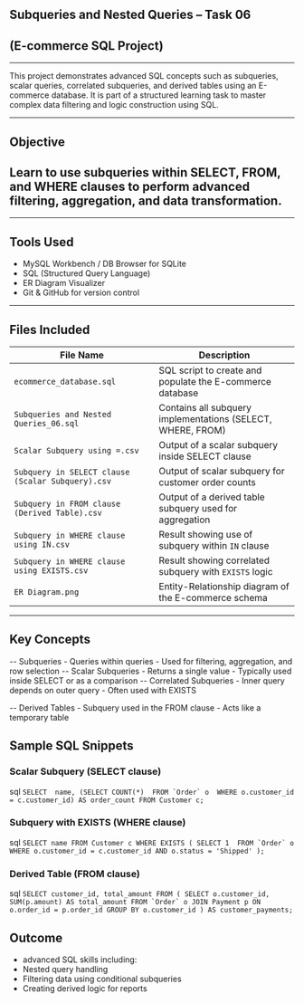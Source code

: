 ## Subqueries and Nested Queries – Task 06 
## (E-commerce SQL Project)
---
This project demonstrates advanced SQL concepts such as subqueries, scalar queries, correlated subqueries, and derived tables using an E-commerce database. It is part of a structured learning task to master complex data filtering and logic construction using SQL.

---

## Objective
## Learn to use subqueries within SELECT, FROM, and WHERE clauses to perform advanced filtering, aggregation, and data transformation.

---

## Tools Used
- MySQL Workbench / DB Browser for SQLite
- SQL (Structured Query Language)
- ER Diagram Visualizer
- Git & GitHub for version control

---
## Files Included

| File Name                                      | Description                                                       |
|------------------------------------------------|-------------------------------------------------------------------|
| `ecommerce_database.sql`                       | SQL script to create and populate the E-commerce database         |
| `Subqueries and Nested Queries_06.sql`         | Contains all subquery implementations (SELECT, WHERE, FROM)       |
| `Scalar Subquery using =.csv`                  | Output of a scalar subquery inside SELECT clause                  |
| `Subquery in SELECT clause (Scalar Subquery).csv` | Output of scalar subquery for customer order counts           |
| `Subquery in FROM clause (Derived Table).csv`  | Output of a derived table subquery used for aggregation           |
| `Subquery in WHERE clause using IN.csv`        | Result showing use of subquery within `IN` clause                 |
| `Subquery in WHERE clause using EXISTS.csv`    | Result showing correlated subquery with `EXISTS` logic            |
| `ER Diagram.png`                               | Entity-Relationship diagram of the E-commerce schema              |

---

## Key Concepts
-- Subqueries
    - Queries within queries
    - Used for filtering, aggregation, and row selection
-- Scalar Subqueries
    - Returns a single value
    - Typically used inside SELECT or as a comparison
-- Correlated Subqueries
      - Inner query depends on outer query
      - Often used with EXISTS

-- Derived Tables
    - Subquery used in the FROM clause
    - Acts like a temporary table

## Sample SQL Snippets
### Scalar Subquery (SELECT clause)
sql
`` SELECT 
    name,
    (SELECT COUNT(*) 
     FROM `Order` o 
     WHERE o.customer_id = c.customer_id) AS order_count
FROM Customer c; ``
### Subquery with EXISTS (WHERE clause)
sql
`` SELECT name
FROM Customer c
WHERE EXISTS (
    SELECT 1 
    FROM `Order` o 
    WHERE o.customer_id = c.customer_id AND o.status = 'Shipped'
); ``
### Derived Table (FROM clause)
sql
``
SELECT customer_id, total_amount
FROM (
    SELECT o.customer_id, SUM(p.amount) AS total_amount
    FROM `Order` o
    JOIN Payment p ON o.order_id = p.order_id
    GROUP BY o.customer_id
) AS customer_payments; ``

## Outcome
- advanced SQL skills including:
- Nested query handling
- Filtering data using conditional subqueries
- Creating derived logic for reports
